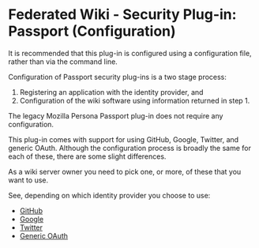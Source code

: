 # Federated Wiki - Security Plug-in: Passport (Configuration)

It is recommended that this plug-in is configured using a configuration file, rather than via the command line.

Configuration of Passport security plug-ins is a two stage process:

1. Registering an application with the identity provider, and
2. Configuration of the wiki software using information returned in step 1.

The legacy Mozilla Persona Passport plug-in does not require any configuration.

This plug-in comes with support for using GitHub, Google, Twitter, and generic OAuth. Although the configuration process is broadly the same for each of these, there are some slight differences.

As a wiki server owner you need to pick one, or more, of these that you want to use.

See, depending on which identity provider you choose to use:
* [GitHub](./config-github.md)
* [Google](./config-google.md)
* [Twitter](./config-twitter.md)
* [Generic OAuth](./config-oauth2.md)
